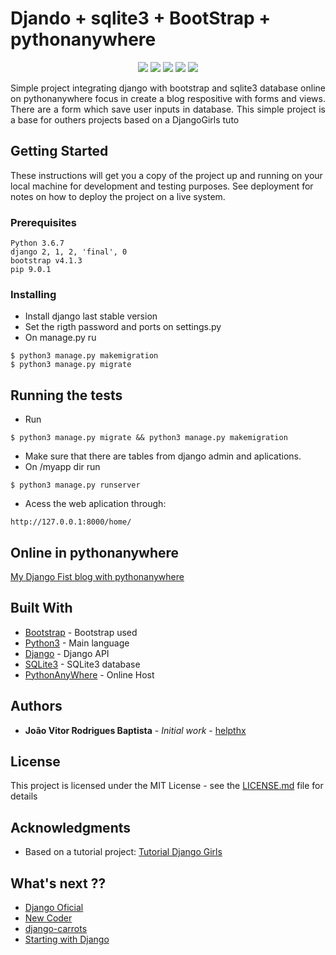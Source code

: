 
# Djando + sqlite3 + BootStrap + pythonanywhere

<p align="center">
 
<a href="" alt="">
        <img src="https://img.shields.io/eclipse-marketplace/last-update/notepad4e.svg" /></a>
        
<a href="" alt="">
        <img src="https://img.shields.io/dub/l/vibe-d.svg" /></a>
        
<a href="" alt="">
        <img src="https://img.shields.io/badge/Version-v1-green.svg" /></a>
        
<a href="" alt="">
       <img src="https://img.shields.io/pypi/pyversions/Django.svg" /></a>

  
<a href="" alt="">
       <img src="https://img.shields.io/github/repo-size/badges/shields.svg" /></a>

</p>
<p align="justify">
Simple project integrating django with bootstrap and sqlite3 database online on pythonanywhere focus in create a blog respositive with forms and views. There are a form which save user inputs in database. This simple project is a base for outhers projects based on a DjangoGirls tuto</p>


## Getting Started

These instructions will get you a copy of the project up and running on your local machine for development and testing purposes. See deployment for notes on how to deploy the project on a live system.

### Prerequisites

```
Python 3.6.7 
django 2, 1, 2, 'final', 0
bootstrap v4.1.3
pip 9.0.1
```

### Installing

* Install django last stable version
* Set the rigth password and ports on settings.py
* On manage.py ru

```
$ python3 manage.py makemigration
$ python3 manage.py migrate
```


## Running the tests

* Run
```
$ python3 manage.py migrate && python3 manage.py makemigration
```
* Make sure that there are tables from django admin and aplications.
* On /myapp dir run 
```
$ python3 manage.py runserver
```
* Acess the web aplication through:
```
http://127.0.0.1:8000/home/
```

## Online in pythonanywhere

[My Django Fist blog with pythonanywhere](http://helpthx.pythonanywhere.com/)



## Built With

* [Bootstrap](https://getbootstrap.com/) - Bootstrap used
* [Python3](https://www.python.org/download/releases/3.0/) - Main language
* [Django](https://www.djangoproject.com/) - Django API 
* [SQLite3](https://www.sqlite.org/index.html) - SQLite3 database
* [PythonAnyWhere](https://www.pythonanywhere.com) - Online Host


## Authors

* **João Vitor Rodrigues Baptista** - *Initial work* - [helpthx](https://github.com/helpthx)

## License

This project is licensed under the MIT License - see the [LICENSE.md](LICENSE.md) file for details

## Acknowledgments

* Based on a tutorial project: [Tutorial Django Girls](https://tutorial.djangogirls.org/pt/)

## What's next ??
* [Django Oficial](https://docs.djangoproject.com/en/2.0/intro/tutorial01/)
* [New Coder](http://newcoder.io/tutorials/)
* [django-carrots](https://github.com/ggcarrots/django-carrots)
* [Starting with Django](http://www.gettingstartedwithdjango.com/)
